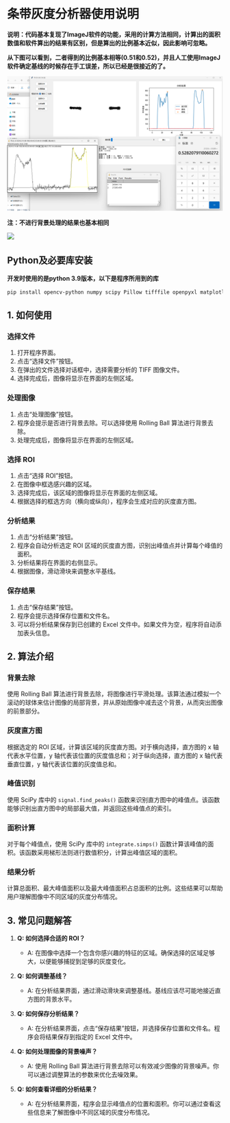 # **条带灰度分析器使用说明**

**说明：代码基本复现了ImageJ软件的功能，采用的计算方法相同，计算出的面积数值和软件算出的结果有区别，但是算出的比例基本近似，因此影响可忽略。**

**从下图可以看到，二者得到的比例基本相等(0.51和0.52)，并且人工使用ImageJ软件确定基线的时候存在手工误差，所以已经是很接近的了。**

![](./img/pic1.png)

**注：不进行背景处理的结果也基本相同**

![](.img/pic2.png)

## Python及必要库安装

**开发时使用的是python 3.9版本，以下是程序所用到的库**

```bash
pip install opencv-python numpy scipy Pillow tifffile openpyxl matplotlib
```

## 1. 如何使用

### 选择文件

1. 打开程序界面。
2. 点击“选择文件”按钮。
3. 在弹出的文件选择对话框中，选择需要分析的 TIFF 图像文件。
4. 选择完成后，图像将显示在界面的左侧区域。

### 处理图像

1. 点击“处理图像”按钮。
2. 程序会提示是否进行背景去除。可以选择使用 Rolling Ball 算法进行背景去除。
3. 处理完成后，图像将显示在界面的左侧区域。

### 选择 ROI

1. 点击“选择 ROI”按钮。
2. 在图像中框选感兴趣的区域。
3. 选择完成后，该区域的图像将显示在界面的左侧区域。
4. 根据选择的框选方向（横向或纵向），程序会生成对应的灰度直方图。

### 分析结果

1. 点击“分析结果”按钮。
2. 程序会自动分析选定 ROI 区域的灰度直方图，识别出峰值点并计算每个峰值的面积。
3. 分析结果将在界面的右侧显示。
4. 根据图像，滑动滑块来调整水平基线。

### 保存结果

1. 点击“保存结果”按钮。
2. 程序会提示选择保存位置和文件名。
3. 可以将分析结果保存到已创建的 Excel 文件中。如果文件为空，程序将自动添加表头信息。

## 2. 算法介绍

### 背景去除

使用 Rolling Ball 算法进行背景去除，将图像进行平滑处理。该算法通过模拟一个滚动的球体来估计图像的局部背景，并从原始图像中减去这个背景，从而突出图像的前景部分。

### 灰度直方图

根据选定的 ROI 区域，计算该区域的灰度直方图。对于横向选择，直方图的 x 轴代表水平位置，y 轴代表该位置的灰度值总和；对于纵向选择，直方图的 x 轴代表垂直位置，y 轴代表该位置的灰度值总和。

### 峰值识别

使用 SciPy 库中的 `signal.find_peaks()` 函数来识别直方图中的峰值点。该函数能够识别出直方图中的局部最大值，并返回这些峰值点的索引。

### 面积计算

对于每个峰值点，使用 SciPy 库中的 `integrate.simps()` 函数计算该峰值的面积。该函数采用梯形法则进行数值积分，计算出峰值区域的面积。

### 结果分析

计算总面积、最大峰值面积以及最大峰值面积占总面积的比例。这些结果可以帮助用户理解图像中不同区域的灰度分布情况。

## 3. 常见问题解答

1. **Q: 如何选择合适的 ROI？**
   - A: 在图像中选择一个包含你感兴趣的特征的区域。确保选择的区域足够大，以便能够捕捉到足够的灰度变化。

2. **Q: 如何调整基线？**
   - A: 在分析结果界面，通过滑动滑块来调整基线。基线应该尽可能地接近直方图的背景水平。

3. **Q: 如何保存分析结果？**
   - A: 在分析结果界面，点击“保存结果”按钮，并选择保存位置和文件名。程序会将结果保存到指定的 Excel 文件中。

4. **Q: 如何处理图像的背景噪声？**
   - A: 使用 Rolling Ball 算法进行背景去除可以有效减少图像的背景噪声。你可以通过调整算法的参数来优化去噪效果。

5. **Q: 如何查看详细的分析结果？**
   - A: 在分析结果界面，程序会显示峰值点的位置和面积。你可以通过查看这些信息来了解图像中不同区域的灰度分布情况。
